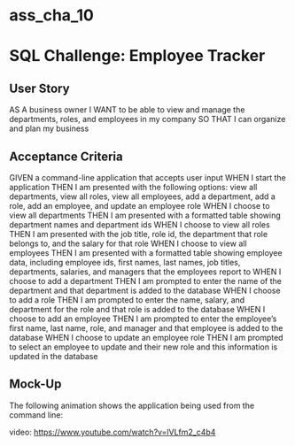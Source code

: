 # ass_cha_10
<h1> SQL Challenge: Employee Tracker </h1>
<h2>User Story</h2>
<p>AS A business owner
I WANT to be able to view and manage the departments, roles, and employees in my company
SO THAT I can organize and plan my business</p>
<h2>Acceptance Criteria</h2>
<p>GIVEN a command-line application that accepts user input
WHEN I start the application
THEN I am presented with the following options: view all departments, view all roles, view all employees, add a department, add a role, add an employee, and update an employee role
WHEN I choose to view all departments
THEN I am presented with a formatted table showing department names and department ids
WHEN I choose to view all roles
THEN I am presented with the job title, role id, the department that role belongs to, and the salary for that role
WHEN I choose to view all employees
THEN I am presented with a formatted table showing employee data, including employee ids, first names, last names, job titles, departments, salaries, and managers that the employees report to
WHEN I choose to add a department
THEN I am prompted to enter the name of the department and that department is added to the database
WHEN I choose to add a role
THEN I am prompted to enter the name, salary, and department for the role and that role is added to the database
WHEN I choose to add an employee
THEN I am prompted to enter the employee’s first name, last name, role, and manager and that employee is added to the database
WHEN I choose to update an employee role
THEN I am prompted to select an employee to update and their new role and this information is updated in the database </p>
<h2>Mock-Up</h2>
<p>The following animation shows the application being used from the command line:</p>


video: https://www.youtube.com/watch?v=lVLfm2_c4b4


